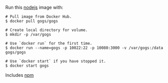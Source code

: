 Run this [nodejs][] image with:

    # Pull image from Docker Hub.
    $ docker pull gogs/gogs

    # Create local directory for volume.
    $ mkdir -p /var/gogs

    # Use `docker run` for the first time.
    $ docker run --name=gogs -p 10022:22 -p 10080:3000 -v /var/gogs:/data gogs/gogs

    # Use `docker start` if you have stopped it.
    $ docker start gogs

Includes [npm][]

[nodejs]: https://nodejs.org/
[npm]: https://docs.npmjs.com/
